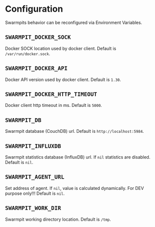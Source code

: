 # Configuration

Swarmpits behavior can be reconfigured via Environment Variables.

## `SWARMPIT_DOCKER_SOCK`
Docker SOCK location used by docker client.
Default is `/var/run/docker.sock`.

## `SWARMPIT_DOCKER_API`
Docker API version used by docker client.
Default is `1.30`.

## `SWARMPIT_DOCKER_HTTP_TIMEOUT`
Docker client http timeout in ms.
Default is `5000`.

## `SWARMPIT_DB`
Swarmpit database (CouchDB) url. 
Default is `http://localhost:5984`.

## `SWARMPIT_INFLUXDB`
Swarmpit statistics database (InfluxDB) url. If `nil` statistics are disabled. 
Default is `nil`.

## `SWARMPIT_AGENT_URL`
Set address of agent. If `nil`, value is calculated dynamically. For DEV purpose only!!! 
Default is `nil`.

## `SWARMPIT_WORK_DIR`
Swarmpit working directory location.
Default is `/tmp`.